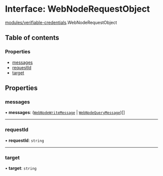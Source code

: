 # Interface: WebNodeRequestObject

[modules/verifiable-credentials](../modules/modules_verifiable_credentials.md).WebNodeRequestObject

## Table of contents

### Properties

- [messages](modules_verifiable_credentials.WebNodeRequestObject.md#messages)
- [requestId](modules_verifiable_credentials.WebNodeRequestObject.md#requestid)
- [target](modules_verifiable_credentials.WebNodeRequestObject.md#target)

## Properties

### messages

• **messages**: ([`WebNodeWriteMessage`](modules_verifiable_credentials.WebNodeWriteMessage.md) \| [`WebNodeQueryMessage`](modules_verifiable_credentials.WebNodeQueryMessage.md))[]

___

### requestId

• **requestId**: `string`

___

### target

• **target**: `string`
